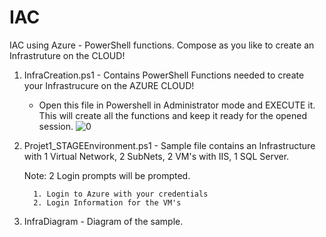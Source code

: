 # IAC
IAC using Azure - PowerShell functions. Compose as you like to create an Infrastruture on the CLOUD!

1. InfraCreation.ps1 - Contains PowerShell Functions needed to create your Infrastrucure on the AZURE CLOUD!
   * Open this file in Powershell in Administrator mode and EXECUTE it. This will create all the functions and keep it ready 
     for the opened session.
     ![[0]][0]

2. Projet1_STAGEEnvironment.ps1  - Sample file contains an Infrastructure with 1 Virtual Network, 2 SubNets, 2 VM's with IIS,
   1 SQL Server.

   Note: 2 Login prompts will be prompted.
   
         1. Login to Azure with your credentials
         2. Login Information for the VM's
   
3. InfraDiagram - Diagram of the sample.
   


  
<!-- links -->
[0]: ./Infraiagram.png
